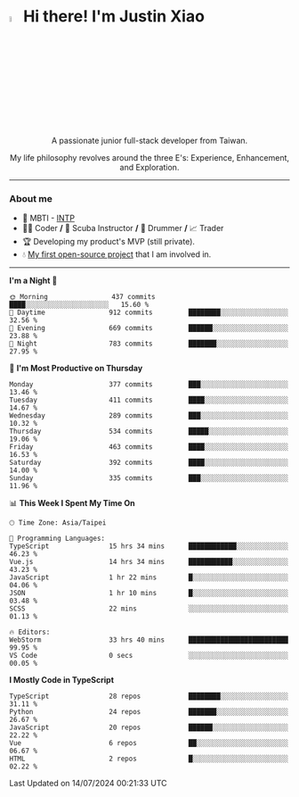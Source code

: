# <img src="https://media.giphy.com/media/hvRJCLFzcasrR4ia7z/giphy.gif" width="5%">Hi there! I'm Justin Xiao
<p align="center">A passionate junior full-stack developer from Taiwan.  </p>
<p align="center">My life philosophy revolves around the three E's: Experience, Enhancement, and Exploration.</p>

---
### About me
- 👀 MBTI - [INTP](https://www.16personalities.com/intp-personality)
- 👨‍💻 Coder **/** 🤿 Scuba Instructor **/** 🥁 Drummer **/** 📈 Trader
- 🏆 Developing my product's MVP (still private).
- 💧 [My first open-source project](https://github.com/Game-as-a-Service/Game-Lobby-Web) that I am involved in.

---
<!--START_SECTION:waka-->
**I'm a Night 🦉** 

```text
🌞 Morning                437 commits         ████░░░░░░░░░░░░░░░░░░░░░   15.60 % 
🌆 Daytime                912 commits         ████████░░░░░░░░░░░░░░░░░   32.56 % 
🌃 Evening                669 commits         ██████░░░░░░░░░░░░░░░░░░░   23.88 % 
🌙 Night                  783 commits         ███████░░░░░░░░░░░░░░░░░░   27.95 % 
```
📅 **I'm Most Productive on Thursday** 

```text
Monday                   377 commits         ███░░░░░░░░░░░░░░░░░░░░░░   13.46 % 
Tuesday                  411 commits         ████░░░░░░░░░░░░░░░░░░░░░   14.67 % 
Wednesday                289 commits         ███░░░░░░░░░░░░░░░░░░░░░░   10.32 % 
Thursday                 534 commits         █████░░░░░░░░░░░░░░░░░░░░   19.06 % 
Friday                   463 commits         ████░░░░░░░░░░░░░░░░░░░░░   16.53 % 
Saturday                 392 commits         ████░░░░░░░░░░░░░░░░░░░░░   14.00 % 
Sunday                   335 commits         ███░░░░░░░░░░░░░░░░░░░░░░   11.96 % 
```


📊 **This Week I Spent My Time On** 

```text
🕑︎ Time Zone: Asia/Taipei

💬 Programming Languages: 
TypeScript               15 hrs 34 mins      ████████████░░░░░░░░░░░░░   46.23 % 
Vue.js                   14 hrs 34 mins      ███████████░░░░░░░░░░░░░░   43.23 % 
JavaScript               1 hr 22 mins        █░░░░░░░░░░░░░░░░░░░░░░░░   04.06 % 
JSON                     1 hr 10 mins        █░░░░░░░░░░░░░░░░░░░░░░░░   03.48 % 
SCSS                     22 mins             ░░░░░░░░░░░░░░░░░░░░░░░░░   01.13 % 

🔥 Editors: 
WebStorm                 33 hrs 40 mins      █████████████████████████   99.95 % 
VS Code                  0 secs              ░░░░░░░░░░░░░░░░░░░░░░░░░   00.05 % 
```

**I Mostly Code in TypeScript** 

```text
TypeScript               28 repos            ████████░░░░░░░░░░░░░░░░░   31.11 % 
Python                   24 repos            ███████░░░░░░░░░░░░░░░░░░   26.67 % 
JavaScript               20 repos            ██████░░░░░░░░░░░░░░░░░░░   22.22 % 
Vue                      6 repos             ██░░░░░░░░░░░░░░░░░░░░░░░   06.67 % 
HTML                     2 repos             █░░░░░░░░░░░░░░░░░░░░░░░░   02.22 % 
```




 Last Updated on 14/07/2024 00:21:33 UTC
<!--END_SECTION:waka-->
